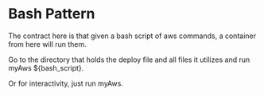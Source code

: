 # Bash Pattern

The contract here is that given a bash script of aws commands, a container
from here will run them.

Go to the directory that holds the deploy file and all files it utilizes and
run myAws ${bash_script}.

Or for interactivity, just run myAws.
